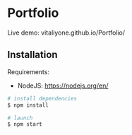 # Portfolio

Live demo: vitaliyone.github.io/Portfolio/

## Installation

Requirements:

- NodeJS: https://nodejs.org/en/

```bash
# install dependencies
$ npm install

# launch
$ npm start
```